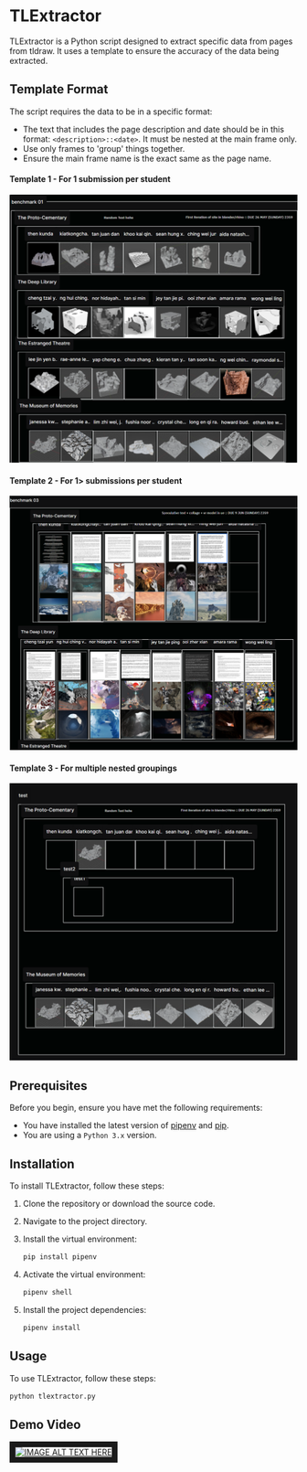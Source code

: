 # TLExtractor

TLExtractor is a Python script designed to extract specific data from pages from tldraw. It uses a template to ensure the accuracy of the data being extracted.

## Template Format

The script requires the data to be in a specific format:

* The text that includes the page description and date should be in this format: `<description>::<date>`. It must be nested at the main frame only.
* Use only frames to 'group' things together.
* Ensure the main frame name is the exact same as the page name.

#### Template 1 - For 1 submission per student
![Template Format 1](./img/template_format1.png)

#### Template 2 - For 1> submissions per student
![Template Format 2](/img/template_format2.png)

#### Template 3 - For multiple nested groupings
![Template Format 2](/img/template_format3.png)

## Prerequisites

Before you begin, ensure you have met the following requirements:

* You have installed the latest version of [pipenv](https://pipenv.pypa.io/en/latest/) and [pip](https://pypi.org/project/pip/#history).
* You are using a `Python 3.x` version.

## Installation

To install TLExtractor, follow these steps:

1. Clone the repository or download the source code.
2. Navigate to the project directory.
3. Install the virtual environment:

    ```bash
    pip install pipenv
    ```

4. Activate the virtual environment:

    ```bash
    pipenv shell
    ```

5. Install the project dependencies:

    ```bash
    pipenv install
    ```

## Usage

To use TLExtractor, follow these steps:

```bash
python tlextractor.py
```



## Demo Video

<a href="https://github-production-user-asset-6210df.s3.amazonaws.com/58838335/340716156-68d26e9a-b312-4af8-9200-c902aa7527f3.mp4?X-Amz-Algorithm=AWS4-HMAC-SHA256&X-Amz-Credential=AKIAVCODYLSA53PQK4ZA%2F20240618%2Fus-east-1%2Fs3%2Faws4_request&X-Amz-Date=20240618T143126Z&X-Amz-Expires=300&X-Amz-Signature=38cc577f04cab4a33903b9ba850aceb69ce931e4fda028dd33d43ce8678bd1cb&X-Amz-SignedHeaders=host&actor_id=58838335&key_id=0&repo_id=813742945" target="_blank"><img src="https://github-production-user-asset-6210df.s3.amazonaws.com/58838335/340716156-68d26e9a-b312-4af8-9200-c902aa7527f3.mp4?X-Amz-Algorithm=AWS4-HMAC-SHA256&X-Amz-Credential=AKIAVCODYLSA53PQK4ZA%2F20240618%2Fus-east-1%2Fs3%2Faws4_request&X-Amz-Date=20240618T143126Z&X-Amz-Expires=300&X-Amz-Signature=38cc577f04cab4a33903b9ba850aceb69ce931e4fda028dd33d43ce8678bd1cb&X-Amz-SignedHeaders=host&actor_id=58838335&key_id=0&repo_id=813742945" 
alt="IMAGE ALT TEXT HERE" width="240" height="180" border="10" /></a>
